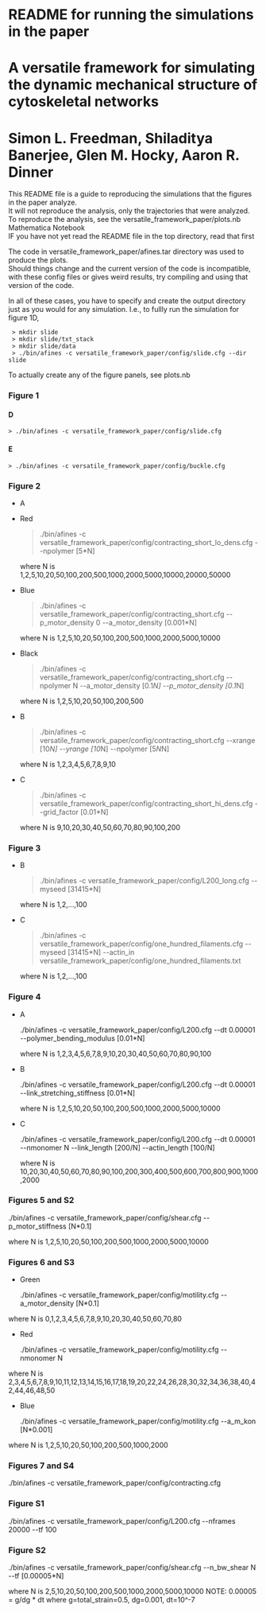 # README for running the simulations in the paper                                                   #
# A versatile framework for simulating the dynamic mechanical structure of cytoskeletal networks    #
# Simon L. Freedman, Shiladitya Banerjee, Glen M. Hocky, Aaron R. Dinner                            #

This README file is a guide to reproducing the simulations that the figures in the paper analyze.  
It will not reproduce the analysis, only the trajectories that were analyzed.                     
To reproduce the analysis, see the versatile_framework_paper/plots.nb Mathematica Notebook       
IF you have not yet read the README file in the top directory, read that first                    

The code in versatile_framework_paper/afines.tar directory was used to produce the plots.         
Should things change and the current version of the code is incompatible, with these config files 
or gives weird results, try compiling and using that version of the code.                         

In all of these cases, you have to specify and create the output directory  just as you would for 
any simulation. I.e., to fullly run the simulation for figure 1D, 

```
 > mkdir slide
 > mkdir slide/txt_stack
 > mkdir slide/data
 > ./bin/afines -c versatile_framework_paper/config/slide.cfg --dir slide
```

To actually create any of the figure panels, see plots.nb



### Figure 1 ### 
#### D ####
```
> ./bin/afines -c versatile_framework_paper/config/slide.cfg
```
#### E ####
```
> ./bin/afines -c versatile_framework_paper/config/buckle.cfg
```

### Figure 2 ###
* A
 * Red
   
   > ./bin/afines -c versatile_framework_paper/config/contracting_short_lo_dens.cfg --npolymer [5*N]
   
   where N is 1,2,5,10,20,50,100,200,500,1000,2000,5000,10000,20000,50000
 * Blue

    > ./bin/afines -c versatile_framework_paper/config/contracting_short.cfg --p_motor_density 0 --a_motor_density [0.001*N]

   where N is 1,2,5,10,20,50,100,200,500,1000,2000,5000,10000
 * Black

    > ./bin/afines -c versatile_framework_paper/config/contracting_short.cfg --npolymer N --a_motor_density [0.1*N] --p_motor_density [0.1*N]

    where N is 1,2,5,10,20,50,100,200,500
* B 

    > ./bin/afines -c versatile_framework_paper/config/contracting_short.cfg --xrange [10*N] --yrange [10*N] --npolymer [5*N*N]

  where N is 1,2,3,4,5,6,7,8,9,10
* C

   > ./bin/afines -c versatile_framework_paper/config/contracting_short_hi_dens.cfg --grid_factor [0.01*N]

   where N is 9,10,20,30,40,50,60,70,80,90,100,200
### Figure 3 ###
* B
  
  > ./bin/afines -c versatile_framework_paper/config/L200_long.cfg --myseed [31415*N]
  
  where N is 1,2,...,100
* C
  
  > ./bin/afines -c versatile_framework_paper/config/one_hundred_filaments.cfg --myseed [31415*N] --actin_in versatile_framework_paper/config/one_hundred_filaments.txt
  
  where N is 1,2,...,100
### Figure 4 ###
* A
  
   ./bin/afines -c versatile_framework_paper/config/L200.cfg --dt 0.00001 --polymer_bending_modulus [0.01*N]
  
  where N is 1,2,3,4,5,6,7,8,9,10,20,30,40,50,60,70,80,90,100
* B
  
   ./bin/afines -c versatile_framework_paper/config/L200.cfg --dt 0.00001 --link_stretching_stiffness [0.01*N] 
  
  where N is 1,2,5,10,20,50,100,200,500,1000,2000,5000,10000
* C
  
   ./bin/afines -c versatile_framework_paper/config/L200.cfg --dt 0.00001 --nmonomer N --link_length [200/N] --actin_length [100/N]
  
  where N is 10,20,30,40,50,60,70,80,90,100,200,300,400,500,600,700,800,900,1000,2000
### Figures 5 and S2 ###
 
  ./bin/afines -c versatile_framework_paper/config/shear.cfg --p_motor_stiffness [N*0.1]
 
 where N is 1,2,5,10,20,50,100,200,500,1000,2000,5000,10000
### Figures 6 and S3 ###
 * Green
  
   ./bin/afines -c versatile_framework_paper/config/motility.cfg --a_motor_density [N*0.1]
  
  where N is 0,1,2,3,4,5,6,7,8,9,10,20,30,40,50,60,70,80
 * Red
  
   ./bin/afines -c versatile_framework_paper/config/motility.cfg --nmonomer N
  
  where N is 2,3,4,5,6,7,8,9,10,11,12,13,14,15,16,17,18,19,20,22,24,26,28,30,32,34,36,38,40,42,44,46,48,50
 * Blue
  
   ./bin/afines -c versatile_framework_paper/config/motility.cfg --a_m_kon [N*0.001]
  
  where N is 1,2,5,10,20,50,100,200,500,1000,2000
### Figures 7 and S4 ###
 
  ./bin/afines -c versatile_framework_paper/config/contracting.cfg
 
### Figure S1 ###
 
  ./bin/afines -c versatile_framework_paper/config/L200.cfg --nframes 20000 --tf 100
 
### Figure S2 ###
 
  ./bin/afines -c versatile_framework_paper/config/shear.cfg --n_bw_shear N --tf [0.00005*N]
 
 where N is 2,5,10,20,50,100,200,500,1000,2000,5000,10000
 NOTE: 0.00005 = g/dg * dt where g=total_strain=0.5, dg=0.001, dt=10^-7

